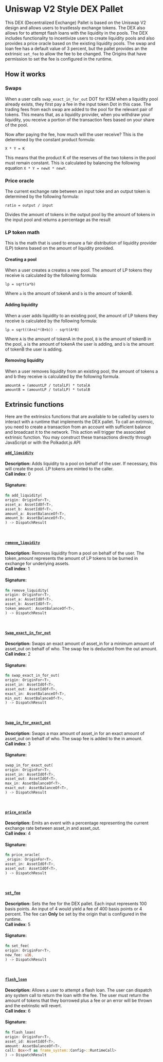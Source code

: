 # Uniswap V2 Style DEX Pallet


This DEX (Decentralized Exchange) Pallet is based on the Uniswap V2 design and allows users to trustlessly exchange tokens. The DEX also allows for 
to attempt flash loans with the liquidity in the pools. The DEX includes functionality to incentivize users to create liquidity 
pools and also provides a price oracle based on the existing liquidity pools.
The swap and loan fee has a default value of 3 percent, but the pallet provides an the extrinsic `set_fee` to allow the fee to be changed. 
The Origins that have permission to set the fee is configured in the runtime.

## How it works 

### Swaps
When a user calls `swap_exact_in_for_out` DOT for KSM when a liquidity pool already exists, they first pay a fee in the input token Dot in this case. The trading fees from each swap are added to the pool for the relevant pair of tokens. This means that, as a liquidity provider, when you withdraw your liquidity, you receive a portion of the transaction fees based on your share of the pool. 

Now after paying the fee, how much will the user receive? This is the determined by the constant product formula:
```
X * Y = K
```
This means that the product K of the reserves of the two tokens in the pool must remain constant. This is calculated by balancing the following equation `X * Y = newX * newY`.

### Price oracle 
The current exchange rate between an input toke and an output token is determined by the following formula:
```
ratio = output / input
```
Divides the amount of tokens in the output pool by the amount of tokens in the input pool and returns a percentage as the result

### LP token math
This is the math that is used to ensure a fair distribution of liquidity provider (LP) tokens based on the amount of liquidity provided. 

#### Creating a pool
When a user creates a creates a new pool. The amount of LP tokens they receive is calculated by the following formula:
```
lp = sqrt(a*b)
```
Where `a` is the amount of tokenA and `b` is the amount of tokenB.

#### Adding liquidity
When a user adds liquidity to an existing pool, the amount of LP tokens they receive is calculated by the following formula:
```
lp = sqrt((A+a)*(B+b)) - sqrt(A*B)
```
Where `A` is the amount of tokenA in the pool, `B` is the amount of tokenB in the pool, `a` is the amount of tokenA the user is adding, and `b` is the amount of tokenB the user is adding.

#### Removing liquidity
When a user removes liquidity from an existing pool, the amount of tokens a and b they receive is calculated by the following formula. 
```
amountA = (amountLP / totalLP) * totalA
amountB = (amountLP / totalLP) * totalB
```

## Extrinsic functions

Here are the extrinsics functions that are available to be called by users to interact with a runtime that implements the DEX pallet. To call an extrinsic, you need to create a transaction from an account with sufficient balance and broadcast it to the network. This action will trigger the associated extrinsic function.
You may construct these transactions directly through JavaScript or with the Polkadot.js API

#### [`add_liquidity`](https://github.com/Polkadot-Blockchain-Academy/assigment-4-frame-jtfirek/blob/20fb7b87f5c3959e141663fff211a8bf28ce7208/pallets/dex/src/lib.rs#L229)
**Description:** Adds liquidity to a pool on behalf of the user. If necessary, this will create the pool. LP tokens are minted to the caller.  
**Call index**: 0
#### Signature:
```rust
fn add_liquidity(
origin: OriginFor<T>,
asset_a: AssetIdOf<T>,
asset_b: AssetIdOf<T>,
amount_a: AssetBalanceOf<T>,
amount_b: AssetBalanceOf<T>,
) -> DispatchResult
```
<br>

#### [`remove_liquidity`](https://github.com/Polkadot-Blockchain-Academy/assigment-4-frame-jtfirek/blob/20fb7b87f5c3959e141663fff211a8bf28ce7208/pallets/dex/src/lib.rs#L267)
**Description:** Removes liquidity from a pool on behalf of the user. The token_amount represents the amount of LP tokens to be burned in exchange for underlying assets.  
**Call index**: 1
#### Signature:
```rust
fn remove_liquidity(
origin: OriginFor<T>,
asset_a: AssetIdOf<T>,
asset_b: AssetIdOf<T>,
token_amount: AssetBalanceOf<T>,
) -> DispatchResult
```
<br>

#### [`Swap_exact_in_for_out`](https://github.com/Polkadot-Blockchain-Academy/assigment-4-frame-jtfirek/blob/20fb7b87f5c3959e141663fff211a8bf28ce7208/pallets/dex/src/lib.rs#L296)
**Description:** Swaps an exact amount of asset_in for a minimum amount of asset_out on behalf of who. The swap fee is deducted from the out amount.  
**Call index**: 2
#### Signature:
```rust
fn swap_exact_in_for_out(
origin: OriginFor<T>,
asset_in: AssetIdOf<T>,
asset_out: AssetIdOf<T>,
exact_in: AssetBalanceOf<T>,
min_out: AssetBalanceOf<T>,
) -> DispatchResult
```
<br>

#### [`Swap_in_for_exact_out`](https://github.com/Polkadot-Blockchain-Academy/assigment-4-frame-jtfirek/blob/20fb7b87f5c3959e141663fff211a8bf28ce7208/pallets/dex/src/lib.rs#L325)
**Description:** Swaps a max amount of asset_in for an exact amount of asset_out on behalf of who. The swap fee is added to the in amount.  
**Call index**: 3
#### Signature:
```rust
swap_in_for_exact_out(
origin: OriginFor<T>,
asset_in: AssetIdOf<T>,
asset_out: AssetIdOf<T>,
max_in: AssetBalanceOf<T>,
exact_out: AssetBalanceOf<T>,
) -> DispatchResult 
```
<br>

#### [`price_oracle`](https://github.com/Polkadot-Blockchain-Academy/assigment-4-frame-jtfirek/blob/20fb7b87f5c3959e141663fff211a8bf28ce7208/pallets/dex/src/lib.rs#L354)
**Description:** Emits an event with a percentage representing the current exchange rate between asset_in and asset_out.  
**Call index**: 4
#### Signature:
```rust
fn price_oracle(
_origin: OriginFor<T>,
asset_in: AssetIdOf<T>,
asset_out: AssetIdOf<T>,
) -> DispatchResult
```
<br>

#### [`set_fee`](https://github.com/Polkadot-Blockchain-Academy/assigment-4-frame-jtfirek/blob/20fb7b87f5c3959e141663fff211a8bf28ce7208/pallets/dex/src/lib.rs#L375)
**Description:** Sets the fee for the DEX pallet. Each input represents 100 basis points. An input of 4 would yield a fee of 400 basis points or 4 percent. The fee can **Only** be set by the origin that is configured in the runtime.  
**Call index**: 5
#### Signature:
```rust
fn set_fee(
origin: OriginFor<T>,
new_fee: u16,
) -> DispatchResult
```
<br>

#### [`flash_loan`](https://github.com/Polkadot-Blockchain-Academy/assigment-4-frame-jtfirek/blob/2606234c2eaf559b146793346cbf06b698f46fa1/pallets/dex/src/lib.rs#L407)
**Description:** Allows a user to attempt a flash loan. The user can dispatch any system call to return the loan with the fee. The user must return the amount of tokens that they borrowed plus a fee or an error will be thrown and the extrinstic will revert.  
**Call index**: 6
#### Signature:
```rust
fn flash_loan(
origin: OriginFor<T>,
asset_id: AssetIdOf<T>,
amount: AssetBalanceOf<T>,
call: Box<<T as frame_system::Config>::RuntimeCall>
) -> DispatchResult
```
<br>
